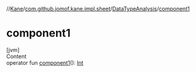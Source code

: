 //[Kane](../../index.md)/[com.github.jomof.kane.impl.sheet](../index.md)/[DataTypeAnalysis](index.md)/[component1](component1.md)



# component1  
[jvm]  
Content  
operator fun [component1](component1.md)(): [Int](https://kotlinlang.org/api/latest/jvm/stdlib/kotlin/-int/index.html)  



